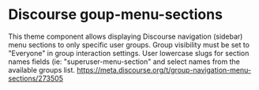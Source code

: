 # Discourse goup-menu-sections
This theme component allows displaying Discourse navigation (sidebar) menu sections to only specific user groups.  Group visibility must be set to "Everyone" in group interaction settings.  User lowercase slugs for section names fields (ie: "superuser-menu-section" and select names from the available groups list.
https://meta.discourse.org/t/group-navigation-menu-sections/273505
